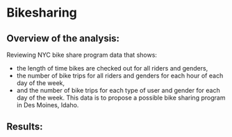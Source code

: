 # Bikesharing

## Overview of the analysis:
Reviewing NYC bike share program data that shows:
- the length of time bikes are checked out for all riders and genders, 
- the number of bike trips for all riders and genders for each hour of each day of the week,
- and the number of bike trips for each type of user and gender for each day of the week. 
This data is to propose a possible bike sharing program in Des Moines, Idaho.

## Results:

